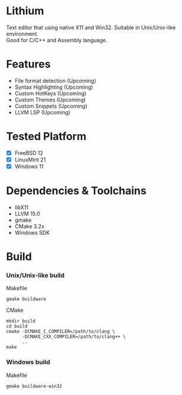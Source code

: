 # Lithium
Text editor that using native X11 and Win32. Suitable in Unix/Unix-like environment. <br>
Good for C/C++ and Assembly language.

# Features
- File format detection (Upcoming)
- Syntax Highlighting (Upcoming)
- Custom HotKeys (Upcoming)
- Custom Themes (Upcoming)
- Custom Snippets (Upcoming)
- LLVM LSP (Upcoming)

# Tested Platform
- [x] FreeBSD 12
- [x] LinuxMint 21
- [x] Windows 11

# Dependencies & Toolchains
- libX11
- LLVM 15.0
- gmake
- CMake 3.2x
- Windows SDK

# Build

### <b>Unix/Unix-like build</b> <br>
Makefile
```
gmake buildware
```

CMake
```
mkdir build
cd build
cmake -DCMAKE_C_COMPILER=/path/to/clang \
      -DCMAKE_CXX_COMPILER=/path/to/clang++ \
      ..
make
```

### <b>Windows build</b> <br>
Makefile
```
gmake buildware-win32
```
